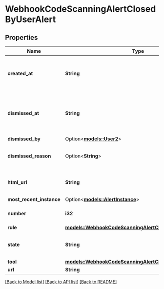 # WebhookCodeScanningAlertClosedByUserAlert

## Properties

Name | Type | Description | Notes
------------ | ------------- | ------------- | -------------
**created_at** | **String** | The time that the alert was created in ISO 8601 format: `YYYY-MM-DDTHH:MM:SSZ.` | 
**dismissed_at** | **String** | The time that the alert was dismissed in ISO 8601 format: `YYYY-MM-DDTHH:MM:SSZ`. | 
**dismissed_by** | Option<[**models::User2**](User_2.md)> |  | 
**dismissed_reason** | Option<**String**> | The reason for dismissing or closing the alert. | 
**html_url** | **String** | The GitHub URL of the alert resource. | 
**most_recent_instance** | Option<[**models::AlertInstance**](Alert_Instance.md)> |  | [optional]
**number** | **i32** | The code scanning alert number. | 
**rule** | [**models::WebhookCodeScanningAlertClosedByUserAlertRule**](webhook_code_scanning_alert_closed_by_user_alert_rule.md) |  | 
**state** | **String** | State of a code scanning alert. | 
**tool** | [**models::WebhookCodeScanningAlertClosedByUserAlertTool**](webhook_code_scanning_alert_closed_by_user_alert_tool.md) |  | 
**url** | **String** |  | 

[[Back to Model list]](../README.md#documentation-for-models) [[Back to API list]](../README.md#documentation-for-api-endpoints) [[Back to README]](../README.md)


